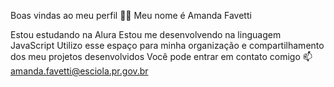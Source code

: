 Boas vindas ao meu perfil 💙💙
Meu nome é Amanda Favetti

Estou estudando na Alura
Estou me desenvolvendo na linguagem JavaScript
Utilizo esse espaço para minha organização e compartilhamento dos meu projetos desenvolvidos
Você pode entrar em contato comigo 📫
amanda.favetti@esciola.pr.gov.br
